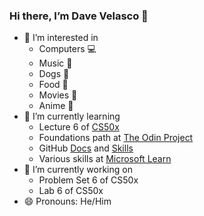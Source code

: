 ### Hi there, I’m Dave Velasco 👋
- 👀 I’m interested in
  - Computers 💻
  - Music 🎵
  - Dogs 🐶
  - Food 🍔
  - Movies 🎥
  - Anime 🗾 
- 🌱 I’m currently learning
  - Lecture 6 of [CS50x](https://www.edx.org/course/introduction-computer-science-harvardx-cs50x)
  - Foundations path at [The Odin Project](https://www.theodinproject.com/)
  - GitHub [Docs](https://docs.github.com/en) and [Skills](https://skills.github.com/)
  - Various skills at [Microsoft Learn](https://learn.microsoft.com/)
- 🔭 I’m currently working on
  - Problem Set 6 of CS50x
  - Lab 6 of CS50x
- 😄 Pronouns: He/Him
